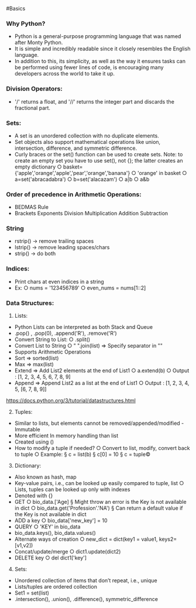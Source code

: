 #Basics

### Why Python?

- Python is a general-purpose programming language that was named after Monty Python. 
- It is simple and incredibly readable since it closely resembles the English language. 
- In addition to this, its simplicity, as well as the way it ensures tasks can be performed using fewer lines of code, is encouraging many developers across the world to take it up. 

### Division Operators:
- '/' returns a float, and '//' returns the integer part and discards the fractional part.

### Sets:
-  A set is an unordered collection with no duplicate elements.
- Set objects also support mathematical operations like union, intersection, difference, and symmetric difference.
- Curly braces or the set() function can be used to create sets. Note: to create an empty set you have to use set(), not {}; the latter creates an empty dictionary
	○ basket={'apple','orange','apple','pear','orange','banana'}
	○ 'orange' in basket
	○ a=set('abracadabra')
	○ b=set('alacazam')
	○ a|b
	○ a&b

### Order of precedence in Arithmetic Operations:
- BEDMAS Rule
- Brackets Exponents Division Multiplication Addition Subtraction

### String 
- rstrip() -> remove trailing spaces
- lstrip() -> remove leading spaces/chars
- strip() -> do both

### Indices:
- Print chars at even indices in a string
- Ex:
	○ nums = '123456789'
	○ even_nums = nums[1::2]

### Data Structures:

1. Lists:
- Python Lists can be interpreted as both Stack and Queue
- .pop() , .pop(0), .append('R'), .remove('R')
- Convert String to List:
	○ .split()
- Convert List to String
	○ " ".join(list) => Specify separator in ""
- Supports Arithmetic Operations
- Sort => sorted(list)
- Max => max(list)
- Extend => Add List2 elements at the end of List1
	○ a.extend(b)
	○ Output :  [1, 2, 3, 4, 5, 6, 7, 8, 9]
- Append => Append List2 as a list at the end of List1
	○ Output : [1, 2, 3, 4, 5, [6, 7, 8, 9]]

https://docs.python.org/3/tutorial/datastructures.html

2. Tuples:
- Similar to lists, but elements cannot be removed/appended/modified - Immutable 
- More efficient In memory handling than list
- Created using ()
- How to modify a tuple if needed?
	○ Convert to list, modify, convert back to tuple
	○ Example:
		§ c = list(b)
		§ c[0] = 10
		§ c = tuple©

3. Dictionary:
- Also known as hash, map
- Key-value pairs, i.e., can be looked up easily compared to tuple, list
	○ Lists, tuples can be looked up only with indexes
- Denoted with {}
- GET
	○ bio_data.['Age]
		§ Might throw an error is the Key is not available in dict
	○ bio_data.get('Profession'.'NA')
		§ Can return a default value if the Key is not available in dict
- ADD a key
	○ bio_data['new_key'] = 10
- QUERY
	○ 'KEY' in bio_data
- bio_data.keys(), bio_data.values()
- Alternate ways of creation
	○ new_dict = dict(key1 = value1, keys2=[v1,v2])
- Concat/update/merge
	○ dict1.update(dict2)
- DELETE key
	○ del dict1['key']

4. Sets:
- Unordered collection of items that don’t repeat, i.e., unique
- Lists/tuples are ordered collection
- Set1 = set(list)
- .intersection(), .union(), .difference(), symmetric_difference
